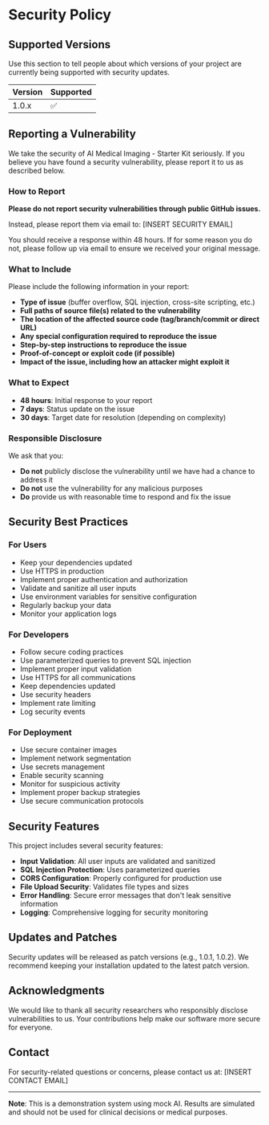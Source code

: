 # Security Policy

## Supported Versions

Use this section to tell people about which versions of your project are currently being supported with security updates.

| Version | Supported          |
| ------- | ------------------ |
| 1.0.x   | :white_check_mark: |

## Reporting a Vulnerability

We take the security of AI Medical Imaging - Starter Kit seriously. If you believe you have found a security vulnerability, please report it to us as described below.

### How to Report

**Please do not report security vulnerabilities through public GitHub issues.**

Instead, please report them via email to: [INSERT SECURITY EMAIL]

You should receive a response within 48 hours. If for some reason you do not, please follow up via email to ensure we received your original message.

### What to Include

Please include the following information in your report:

- **Type of issue** (buffer overflow, SQL injection, cross-site scripting, etc.)
- **Full paths of source file(s) related to the vulnerability**
- **The location of the affected source code (tag/branch/commit or direct URL)**
- **Any special configuration required to reproduce the issue**
- **Step-by-step instructions to reproduce the issue**
- **Proof-of-concept or exploit code (if possible)**
- **Impact of the issue, including how an attacker might exploit it**

### What to Expect

- **48 hours**: Initial response to your report
- **7 days**: Status update on the issue
- **30 days**: Target date for resolution (depending on complexity)

### Responsible Disclosure

We ask that you:

- **Do not** publicly disclose the vulnerability until we have had a chance to address it
- **Do not** use the vulnerability for any malicious purposes
- **Do** provide us with reasonable time to respond and fix the issue

## Security Best Practices

### For Users

- Keep your dependencies updated
- Use HTTPS in production
- Implement proper authentication and authorization
- Validate and sanitize all user inputs
- Use environment variables for sensitive configuration
- Regularly backup your data
- Monitor your application logs

### For Developers

- Follow secure coding practices
- Use parameterized queries to prevent SQL injection
- Implement proper input validation
- Use HTTPS for all communications
- Keep dependencies updated
- Use security headers
- Implement rate limiting
- Log security events

### For Deployment

- Use secure container images
- Implement network segmentation
- Use secrets management
- Enable security scanning
- Monitor for suspicious activity
- Implement proper backup strategies
- Use secure communication protocols

## Security Features

This project includes several security features:

- **Input Validation**: All user inputs are validated and sanitized
- **SQL Injection Protection**: Uses parameterized queries
- **CORS Configuration**: Properly configured for production use
- **File Upload Security**: Validates file types and sizes
- **Error Handling**: Secure error messages that don't leak sensitive information
- **Logging**: Comprehensive logging for security monitoring

## Updates and Patches

Security updates will be released as patch versions (e.g., 1.0.1, 1.0.2). We recommend keeping your installation updated to the latest patch version.

## Acknowledgments

We would like to thank all security researchers who responsibly disclose vulnerabilities to us. Your contributions help make our software more secure for everyone.

## Contact

For security-related questions or concerns, please contact us at: [INSERT CONTACT EMAIL]

---

**Note**: This is a demonstration system using mock AI. Results are simulated and should not be used for clinical decisions or medical purposes. 